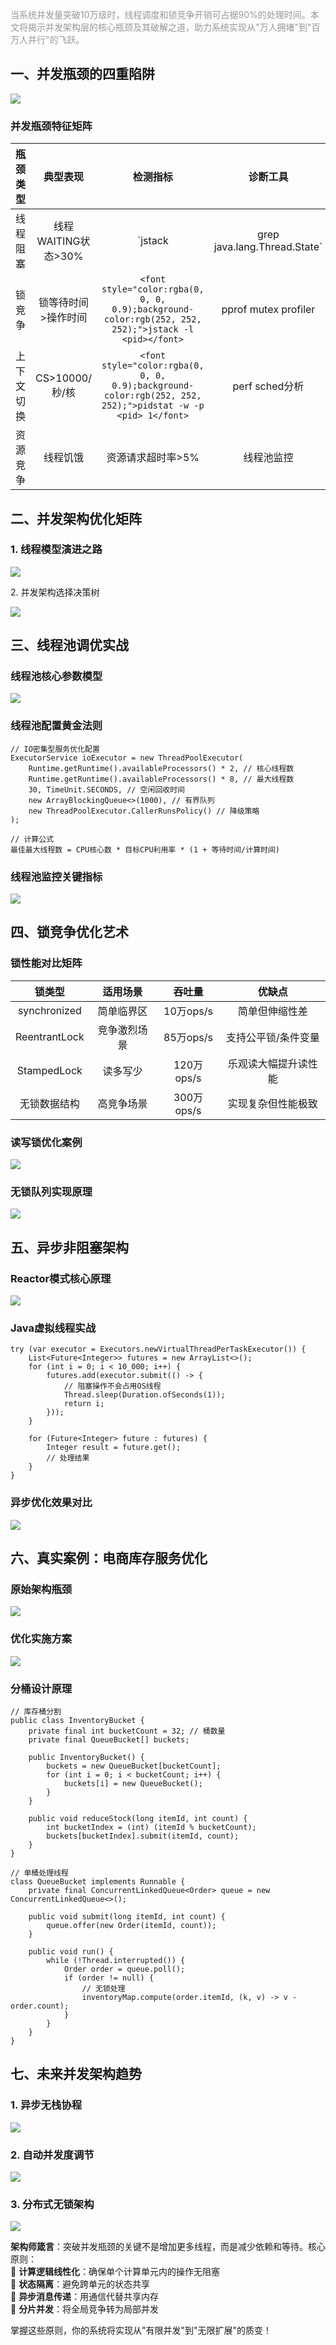 <font style="color:rgba(0, 0, 0, 0.4);background-color:rgb(252, 252, 252);">当系统并发量突破10万级时，线程调度和锁竞争开销可占据90%的处理时间。本文将揭示并发架构层的核心瓶颈及其破解之道，助力系统实现从"万人拥堵"到"百万人并行"的飞跃。</font>

## <font style="color:rgba(0, 0, 0, 0.9);background-color:rgb(252, 252, 252);">一、并发瓶颈的四重陷阱</font>
![](https://cdn.nlark.com/yuque/0/2025/png/538409/1751020015969-081b587a-a655-47db-a38c-459b4e581405.png)

### <font style="color:rgba(0, 0, 0, 0.9);background-color:rgb(252, 252, 252);">并发瓶颈特征矩阵</font>
| **<font style="color:rgba(0, 0, 0, 0.9);background-color:rgb(252, 252, 252);">瓶颈类型</font>** | **<font style="color:rgba(0, 0, 0, 0.9);background-color:rgb(252, 252, 252);">典型表现</font>** | **<font style="color:rgba(0, 0, 0, 0.9);background-color:rgb(252, 252, 252);">检测指标</font>** | **<font style="color:rgba(0, 0, 0, 0.9);background-color:rgb(252, 252, 252);">诊断工具</font>** |
| :---: | :---: | :---: | :---: |
| <font style="color:rgba(0, 0, 0, 0.9);background-color:rgb(252, 252, 252);">线程阻塞</font> | <font style="color:rgba(0, 0, 0, 0.9);background-color:rgb(252, 252, 252);">线程WAITING状态>30%</font> | <font style="color:rgba(0, 0, 0, 0.9);background-color:rgb(252, 252, 252);">`jstack</font> | <font style="color:rgba(0, 0, 0, 0.9);background-color:rgb(252, 252, 252);">grep java.lang.Thread.State`</font> |
| <font style="color:rgba(0, 0, 0, 0.9);background-color:rgb(252, 252, 252);">锁竞争</font> | <font style="color:rgba(0, 0, 0, 0.9);background-color:rgb(252, 252, 252);">锁等待时间>操作时间</font> | `<font style="color:rgba(0, 0, 0, 0.9);background-color:rgb(252, 252, 252);">jstack -l <pid></font>` | <font style="color:rgba(0, 0, 0, 0.9);background-color:rgb(252, 252, 252);">pprof mutex profiler</font> |
| <font style="color:rgba(0, 0, 0, 0.9);background-color:rgb(252, 252, 252);">上下文切换</font> | <font style="color:rgba(0, 0, 0, 0.9);background-color:rgb(252, 252, 252);">CS>10000/秒/核</font> | `<font style="color:rgba(0, 0, 0, 0.9);background-color:rgb(252, 252, 252);">pidstat -w -p <pid> 1</font>` | <font style="color:rgba(0, 0, 0, 0.9);background-color:rgb(252, 252, 252);">perf sched分析</font> |
| <font style="color:rgba(0, 0, 0, 0.9);background-color:rgb(252, 252, 252);">资源竞争</font> | <font style="color:rgba(0, 0, 0, 0.9);background-color:rgb(252, 252, 252);">线程饥饿</font> | <font style="color:rgba(0, 0, 0, 0.9);background-color:rgb(252, 252, 252);">资源请求超时率>5%</font> | <font style="color:rgba(0, 0, 0, 0.9);background-color:rgb(252, 252, 252);">线程池监控</font> |


## <font style="color:rgba(0, 0, 0, 0.9);background-color:rgb(252, 252, 252);">二、并发架构优化矩阵</font>
### <font style="color:rgba(0, 0, 0, 0.9);background-color:rgb(252, 252, 252);">1. 线程模型演进之路</font>
![](https://cdn.nlark.com/yuque/0/2025/png/538409/1751020189534-6be8acb4-6a4b-4c73-a3ad-d8aa3e870f48.png)

<font style="color:rgba(0, 0, 0, 0.9);background-color:rgb(252, 252, 252);">2. 并发架构选择决策树</font>

![](https://cdn.nlark.com/yuque/0/2025/png/538409/1751020199780-b8a82e84-fc76-4f55-a72d-e79e077d0cf2.png)

## <font style="color:rgba(0, 0, 0, 0.9);background-color:rgb(252, 252, 252);">三、线程池调优实战</font>
### <font style="color:rgba(0, 0, 0, 0.9);background-color:rgb(252, 252, 252);">线程池核心参数模型</font>
![](https://cdn.nlark.com/yuque/0/2025/png/538409/1751020252124-0d6fbcff-551d-4b71-9cb9-31fb01299876.png)

### <font style="color:rgba(0, 0, 0, 0.9);background-color:rgb(252, 252, 252);">线程池配置黄金法则</font>
```plain
// IO密集型服务优化配置
ExecutorService ioExecutor = new ThreadPoolExecutor(
    Runtime.getRuntime().availableProcessors() * 2, // 核心线程数
    Runtime.getRuntime().availableProcessors() * 8, // 最大线程数
    30, TimeUnit.SECONDS, // 空闲回收时间
    new ArrayBlockingQueue<>(1000), // 有界队列
    new ThreadPoolExecutor.CallerRunsPolicy() // 降级策略
);

// 计算公式
最佳最大线程数 = CPU核心数 * 目标CPU利用率 * (1 + 等待时间/计算时间)
```

### <font style="color:rgba(0, 0, 0, 0.9);background-color:rgb(252, 252, 252);">线程池监控关键指标</font>
![](https://cdn.nlark.com/yuque/0/2025/png/538409/1751020375638-830a0a85-de00-48ea-927e-1cf75b7d24db.png)

## <font style="color:rgba(0, 0, 0, 0.9);background-color:rgb(252, 252, 252);">四、锁竞争优化艺术</font>
### <font style="color:rgba(0, 0, 0, 0.9);background-color:rgb(252, 252, 252);">锁性能对比矩阵</font>
| **<font style="color:rgba(0, 0, 0, 0.9);background-color:rgb(252, 252, 252);">锁类型</font>** | **<font style="color:rgba(0, 0, 0, 0.9);background-color:rgb(252, 252, 252);">适用场景</font>** | **<font style="color:rgba(0, 0, 0, 0.9);background-color:rgb(252, 252, 252);">吞吐量</font>** | **<font style="color:rgba(0, 0, 0, 0.9);background-color:rgb(252, 252, 252);">优缺点</font>** |
| :---: | :---: | :---: | :---: |
| <font style="color:rgba(0, 0, 0, 0.9);background-color:rgb(252, 252, 252);">synchronized</font> | <font style="color:rgba(0, 0, 0, 0.9);background-color:rgb(252, 252, 252);">简单临界区</font> | <font style="color:rgba(0, 0, 0, 0.9);background-color:rgb(252, 252, 252);">10万ops/s</font> | <font style="color:rgba(0, 0, 0, 0.9);background-color:rgb(252, 252, 252);">简单但伸缩性差</font> |
| <font style="color:rgba(0, 0, 0, 0.9);background-color:rgb(252, 252, 252);">ReentrantLock</font> | <font style="color:rgba(0, 0, 0, 0.9);background-color:rgb(252, 252, 252);">竞争激烈场景</font> | <font style="color:rgba(0, 0, 0, 0.9);background-color:rgb(252, 252, 252);">85万ops/s</font> | <font style="color:rgba(0, 0, 0, 0.9);background-color:rgb(252, 252, 252);">支持公平锁/条件变量</font> |
| <font style="color:rgba(0, 0, 0, 0.9);background-color:rgb(252, 252, 252);">StampedLock</font> | <font style="color:rgba(0, 0, 0, 0.9);background-color:rgb(252, 252, 252);">读多写少</font> | <font style="color:rgba(0, 0, 0, 0.9);background-color:rgb(252, 252, 252);">120万ops/s</font> | <font style="color:rgba(0, 0, 0, 0.9);background-color:rgb(252, 252, 252);">乐观读大幅提升读性能</font> |
| <font style="color:rgba(0, 0, 0, 0.9);background-color:rgb(252, 252, 252);">无锁数据结构</font> | <font style="color:rgba(0, 0, 0, 0.9);background-color:rgb(252, 252, 252);">高竞争场景</font> | <font style="color:rgba(0, 0, 0, 0.9);background-color:rgb(252, 252, 252);">300万ops/s</font> | <font style="color:rgba(0, 0, 0, 0.9);background-color:rgb(252, 252, 252);">实现复杂但性能极致</font> |


### <font style="color:rgba(0, 0, 0, 0.9);background-color:rgb(252, 252, 252);">读写锁优化案例</font>
![](https://cdn.nlark.com/yuque/0/2025/png/538409/1751020750402-1cd1ba04-d978-46ac-adfb-6993d053155a.png)

### <font style="color:rgba(0, 0, 0, 0.9);background-color:rgb(252, 252, 252);">无锁队列实现原理</font>
![](https://cdn.nlark.com/yuque/0/2025/png/538409/1751020781392-e8e76c22-d743-44dd-bda7-d31f42eb7fb2.png)

## <font style="color:rgba(0, 0, 0, 0.9);background-color:rgb(252, 252, 252);">五、异步非阻塞架构</font>
### <font style="color:rgba(0, 0, 0, 0.9);background-color:rgb(252, 252, 252);">Reactor模式核心原理</font>
![](https://cdn.nlark.com/yuque/0/2025/png/538409/1751020801782-18c0dd0d-ced5-46a4-b80a-2acef30150b5.png)

### <font style="color:rgba(0, 0, 0, 0.9);background-color:rgb(252, 252, 252);">Java虚拟线程实战</font>
```plain
try (var executor = Executors.newVirtualThreadPerTaskExecutor()) {
    List<Future<Integer>> futures = new ArrayList<>();
    for (int i = 0; i < 10_000; i++) {
        futures.add(executor.submit(() -> {
            // 阻塞操作不会占用OS线程
            Thread.sleep(Duration.ofSeconds(1));
            return i;
        }));
    }
    
    for (Future<Integer> future : futures) {
        Integer result = future.get();
        // 处理结果
    }
}
```

### <font style="color:rgba(0, 0, 0, 0.9);background-color:rgb(252, 252, 252);">异步优化效果对比</font>
![](https://cdn.nlark.com/yuque/0/2025/png/538409/1751020971243-dadd1a75-0e8b-43e4-b0c5-55f34e667cce.png)

## <font style="color:rgba(0, 0, 0, 0.9);background-color:rgb(252, 252, 252);">六、真实案例：电商库存服务优化</font>
### <font style="color:rgba(0, 0, 0, 0.9);background-color:rgb(252, 252, 252);">原始架构瓶颈</font>
![](https://cdn.nlark.com/yuque/0/2025/png/538409/1751021002110-c424c96d-bcc0-4022-ad6a-7e604edd1fcb.png)

### <font style="color:rgba(0, 0, 0, 0.9);background-color:rgb(252, 252, 252);">优化实施方案</font>
![](https://cdn.nlark.com/yuque/0/2025/png/538409/1751021023046-cd27c47c-9a69-4b6e-9cd6-d5bf08948519.png)

### <font style="color:rgba(0, 0, 0, 0.9);background-color:rgb(252, 252, 252);">分桶设计原理</font>
```plain
// 库存桶分割
public class InventoryBucket {
    private final int bucketCount = 32; // 桶数量
    private final QueueBucket[] buckets;
    
    public InventoryBucket() {
        buckets = new QueueBucket[bucketCount];
        for (int i = 0; i < bucketCount; i++) {
            buckets[i] = new QueueBucket();
        }
    }
    
    public void reduceStock(long itemId, int count) {
        int bucketIndex = (int) (itemId % bucketCount);
        buckets[bucketIndex].submit(itemId, count);
    }
}

// 单桶处理线程
class QueueBucket implements Runnable {
    private final ConcurrentLinkedQueue<Order> queue = new ConcurrentLinkedQueue<>();
    
    public void submit(long itemId, int count) {
        queue.offer(new Order(itemId, count));
    }
    
    public void run() {
        while (!Thread.interrupted()) {
            Order order = queue.poll();
            if (order != null) {
                // 无锁处理
                inventoryMap.compute(order.itemId, (k, v) -> v - order.count);
            }
        }
    }
}
```



## <font style="color:rgba(0, 0, 0, 0.9);background-color:rgb(252, 252, 252);">七、未来并发架构趋势</font>
### <font style="color:rgba(0, 0, 0, 0.9);background-color:rgb(252, 252, 252);">1. 异步无栈协程</font>
![](https://cdn.nlark.com/yuque/0/2025/png/538409/1751021202040-c410c987-fb81-4af5-b451-943ef46d71e1.png)

### <font style="color:rgba(0, 0, 0, 0.9);background-color:rgb(252, 252, 252);">2. 自动并发度调节</font>
![](https://cdn.nlark.com/yuque/0/2025/png/538409/1751021214089-9a4dffdf-3592-4139-b6a6-df28ab60bd7b.png)

### <font style="color:rgba(0, 0, 0, 0.9);background-color:rgb(252, 252, 252);">3. 分布式无锁架构</font>
![](https://cdn.nlark.com/yuque/0/2025/png/538409/1751021245712-ff0d2ef6-6618-4a35-a1ee-64d67d9eb87f.png)

**<font style="background-color:rgb(252, 252, 252);"></font>**

**<font style="background-color:rgb(252, 252, 252);">架构师箴言</font>**<font style="background-color:rgb(252, 252, 252);">：突破并发瓶颈的关键不是增加更多线程，而是减少依赖和等待。核心原则：  
</font><font style="background-color:rgb(252, 252, 252);">🔸</font><font style="background-color:rgb(252, 252, 252);"> </font>**<font style="background-color:rgb(252, 252, 252);">计算逻辑线性化</font>**<font style="background-color:rgb(252, 252, 252);">：确保单个计算单元内的操作无阻塞  
</font><font style="background-color:rgb(252, 252, 252);">🔸</font><font style="background-color:rgb(252, 252, 252);"> </font>**<font style="background-color:rgb(252, 252, 252);">状态隔离</font>**<font style="background-color:rgb(252, 252, 252);">：避免跨单元的状态共享  
</font><font style="background-color:rgb(252, 252, 252);">🔸</font><font style="background-color:rgb(252, 252, 252);"> </font>**<font style="background-color:rgb(252, 252, 252);">异步消息传递</font>**<font style="background-color:rgb(252, 252, 252);">：用通信代替共享内存  
</font><font style="background-color:rgb(252, 252, 252);">🔸</font><font style="background-color:rgb(252, 252, 252);"> </font>**<font style="background-color:rgb(252, 252, 252);">分片并发</font>**<font style="background-color:rgb(252, 252, 252);">：将全局竞争转为局部并发</font>

<font style="background-color:rgb(252, 252, 252);">掌握这些原则，你的系统将实现从"有限并发"到"无限扩展"的质变！</font>

